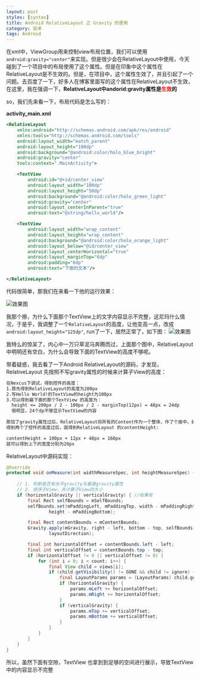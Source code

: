```yaml
---
layout: post
styles: [syntax]
title: Android RelativeLayout 之 Gravity 的使用
category: 安卓
tags: Android
---
```


在xml中，ViewGroup用来控制view布局位置，我们可以使用`android:gravity="center"`来实现。但是很少会在RelativeLayout中使用，今天碰到了一个项目中的布局使用了这个属性。但是在印象中这个属性在RelativeLayout是不生效的。但是，在项目中，这个属性生效了，并且引起了一个问题。去百度了一下，好多人在博客里面写的这个属性在RelativeLayout不生效，在这里，我在强调一下，**RelativeLayout中andorid:gravity属性是<font color='red'>生效</font>的**

so，我们先来看一下，布局代码是怎么写的：

**activity_main.xml**

```xml
<RelativeLayout
    xmlns:android="http://schemas.android.com/apk/res/android"
    xmlns:tools="http://schemas.android.com/tools"
    android:layout_width="match_parent"
    android:layout_height="100dp"
    android:background="@android:color/holo_blue_bright"
    android:gravity="center"
    tools:context=".MainActivity">

    <TextView
        android:id="@+id/center_view"
        android:layout_width="100dp"
        android:layout_height="50dp"
        android:background="@android:color/holo_green_light"
        android:gravity="center"
        android:layout_centerInParent="true"
        android:text="@string/hello_world"/>

    <TextView
        android:layout_width="wrap_content"
        android:layout_height="wrap_content"
        android:background="@android:color/holo_orange_light"
        android:layout_below="@id/center_view"
        android:layout_centerHorizontal="true"
        android:layout_marginTop="6dp"
        android:padding="6dp"
        android:text="下面的文本"/>

</RelativeLayout>
```
代码很简单，那我们在来看一下他的运行效果：

![效果图](https://cloud.githubusercontent.com/assets/8403321/12022795/46c90190-adce-11e5-8cfd-f39a8d1fd4a1.png)

我那个擦，为什么下面那个TextView上的文字内容显示不完整，这尼玛什么情况，于是乎，我调整了一个`RelativeLayout`的高度，让他变高一点，改成`android:layout_height="125dp"`, run了一下，居然正常了，如下图：
![效果图](https://cloud.githubusercontent.com/assets/8403321/12022788/299ea278-adce-11e5-93c7-104e82cbf6fb.png)

我特么的惊呆了，内心中一万只草泥马奔腾而过，上面那个图中，RelativeLayout中明明还有空白，为什么会导致下面的TextView的高度不够呢。

带着疑惑，我去看了一下Android RelativeLayout的源码，才发现，RelativeLayout 先按照不写gravity属性的时候来计算子View的高度：

```html
在Nexcus下调试，得到控件的高度：
1.首先得到RelativeLayout的高度为200px
2.写Hello World!的TextView的height为100px
3.可以得到最下面的那个TextView 的高度为：
  height <= 200px / 2 - 100px / 2 - marginTop(12px) = 48px = 24dp
  很明显，24个dp不够显示TextView的内容
  
那加了gravity属性过后，RelativeLayout将所有的Content作为一个整体，作了个居中，如下：
得到两个了控件的高度过后，就得到RelativeLayout 的contentHeight:

contentHeight = 100px + 12px + 48px = 160px
就可以得到上下的宽度分别为20px
```
RelativeLayout中源码实现：

```java
@Override
protected void onMeasure(int widthMeasureSpec, int heightMeasureSpec) {
    
    // 1. 判断是否有水平gravity与垂直gravity属性
    // 2. 排序子View，并计算子View的大小
    if (horizontalGravity || verticalGravity) { //如果有
        final Rect selfBounds = mSelfBounds;
        selfBounds.set(mPaddingLeft, mPaddingTop, width - mPaddingRight,
                height - mPaddingBottom);

        final Rect contentBounds = mContentBounds;
        Gravity.apply(mGravity, right - left, bottom - top, selfBounds, contentBounds,
                layoutDirection);

        final int horizontalOffset = contentBounds.left - left;
        final int verticalOffset = contentBounds.top - top;
        if (horizontalOffset != 0 || verticalOffset != 0) {
            for (int i = 0; i < count; i++) {
                final View child = views[i];
                if (child.getVisibility() != GONE && child != ignore) {
                    final LayoutParams params = (LayoutParams) child.getLayoutParams();
                    if (horizontalGravity) {
                        params.mLeft += horizontalOffset;
                        params.mRight += horizontalOffset;
                    }
                    if (verticalGravity) {
                        params.mTop += verticalOffset;
                        params.mBottom += verticalOffset;
                    }
                }
            }
        }
    }
}
```

所以，虽然下面有空隙，TextView 也拿到到足够的空间进行展示，导致TextView中的内容显示不完整